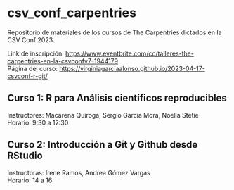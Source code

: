 # csv_conf_carpentries
Repositorio de materiales de los cursos de The Carpentries dictados en la CSV Conf 2023.

Link de inscripción: https://www.eventbrite.com/cc/talleres-the-carpentries-en-la-csvconfv7-1944179  
Página del curso: https://virginiagarciaalonso.github.io/2023-04-17-csvconf-r-git/

## Curso 1: R para Análisis científicos reproducibles
Instructores: Macarena Quiroga, Sergio García Mora, Noelia Stetie  
Horario: 9:30 a 12:30

## Curso 2: Introducción a Git y Github desde RStudio
Instructoras: Irene Ramos, Andrea Gómez Vargas  
Horario: 14 a 16
